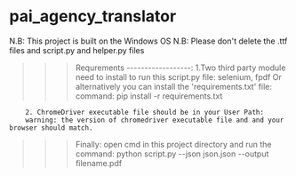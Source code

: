 # pai_agency_translator


N.B: This project is built on the Windows OS
N.B: Please don't delete the .ttf files and script.py and helper.py files


>>>Requrements ------------------:
        1.Two third party module need to install to run this script.py file: selenium, fpdf 
        Or alternatively you can install the 'requirements.txt' file:
        command: pip install -r requirements.txt

        2. ChromeDriver executable file should be in your User Path:
        warning: the version of chromedriver executable file and and your browser should match. 


>>>Finally:
    open cmd in this project directory and run the command:
        python script.py --json json.json --output filename.pdf